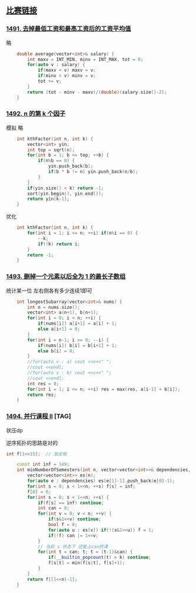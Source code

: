 ## [比赛链接](https://leetcode.cn/contest/biweekly-contest-29/)


### [1491. 去掉最低工资和最高工资后的工资平均值](https://leetcode.cn/problems/average-salary-excluding-the-minimum-and-maximum-salary/)

略

```c++
    double average(vector<int>& salary) {
        int maxv = INT_MIN, minv = INT_MAX, tot = 0;
        for(auto v : salary) {
            if(maxv < v) maxv = v;
            if(minv > v) minv = v;
            tot += v;
        }
        return (tot - minv - maxv)/(double)(salary.size()-2);
    }
```


### [1492. n 的第 k 个因子](https://leetcode.cn/problems/the-kth-factor-of-n/)

模拟 略

```c++
    int kthFactor(int n, int k) {
        vector<int> yin;
        int top = sqrt(n);
        for(int b = 1; b <= top; ++b) {
            if(n%b == 0) {
                yin.push_back(b);
                if(b * b != n) yin.push_back(n/b);
            }
        }
        if(yin.size() < k) return -1;
        sort(yin.begin(), yin.end());
        return yin[k-1];
    }
```

优化

```c++
    int kthFactor(int n, int k) {
        for(int i = 1; i <= n; ++i) if(n%i == 0) {
            --k;
            if(!k) return i;
        }
        return -1;
    }
```



### [1493. 删掉一个元素以后全为 1 的最长子数组](https://leetcode.cn/problems/longest-subarray-of-1s-after-deleting-one-element/) 

统计某一位 左右侧各有多少连续1即可

```c++
    int longestSubarray(vector<int>& nums) {
        int n = nums.size();
        vector<int> a(n+1), b(n+1);
        for(int i = 0; i < n; ++i) {
            if(nums[i]) a[i+1] = a[i] + 1;
            else a[i+1] = 0;
        }
        for(int i = n-1; i >= 0; --i) {
            if(nums[i]) b[i] = b[i+1] + 1;
            else b[i] = 0;
        }
        //for(auto v : a) cout <<v<<" ";
        //cout <<endl;
        //for(auto v : b) cout <<v<<" ";
        //cout <<endl;
        int res = 0;
        for(int i = 1; i <= n; ++i) res = max(res, a[i-1] + b[i]);
        return res;
    }
```

### [1494. 并行课程 II](https://leetcode.cn/problems/parallel-courses-ii/) [TAG]

状压dp

逆序拓扑的思路是对的

```c++
int f[1<<15];  // 放全局

    const int inf = 1e9;
    int minNumberOfSemesters(int n, vector<vector<int>>& dependencies, int k) {
        vector<vector<int>> es(n);
        for(auto e : dependencies) es[e[1]-1].push_back(e[0]-1);
        for(int s = 0; s < 1<<n; ++s) f[s] = inf;
        f[0] = 0;
        for(int s = 0; s < 1<<n; ++s) {
            if(f[s] == inf) continue;
            int can = 0;
            for(int v = 0; v < n; ++v) {
                if(s&1<<v) continue;
                bool f = 0;
                for(auto u : es[v]) if(!(s&1<<u)) f = 1;
                if(!f) can |= 1<<v;
            }
            // 当前 s 状态下 还能上can的课
            for(int t = can; t; t = (t-1)&can) {
                if(__builtin_popcount(t) > k) continue;
                f[s|t] = min(f[s|t], f[s]+1);
            }
        }
        return f[(1<<n)-1];
    }
```
